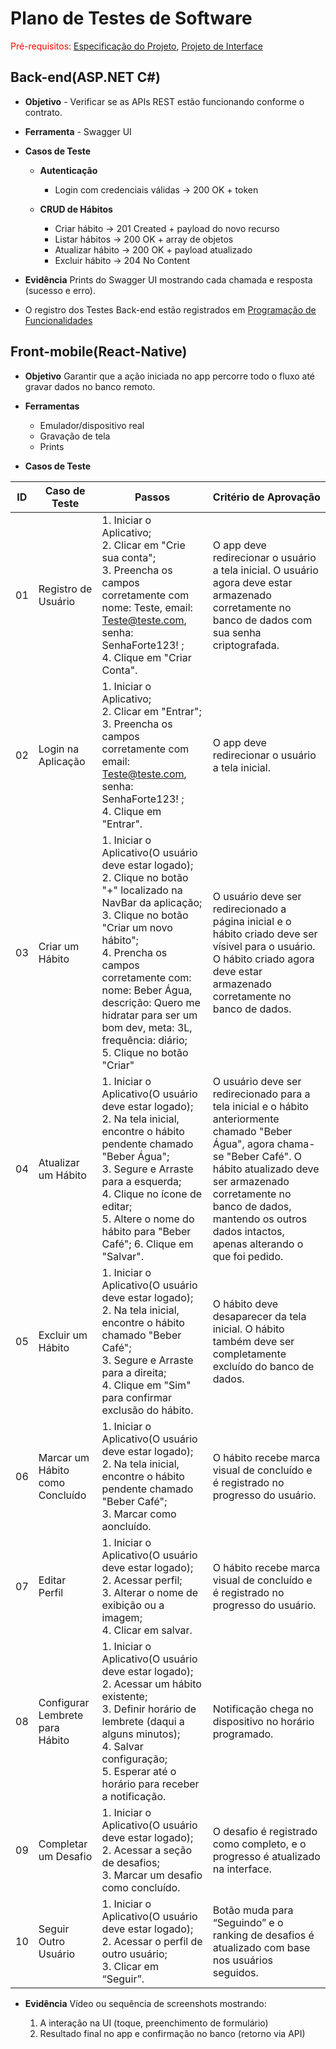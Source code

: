 # Plano de Testes de Software

<span style="color:red">Pré-requisitos: <a href="2-Especificação do Projeto.md"> Especificação do Projeto</a></span>, <a href="3-Projeto de Interface.md"> Projeto de Interface</a>

## Back-end(ASP.NET C#)

* **Objetivo** -
  Verificar se as APIs REST estão funcionando conforme o contrato.

* **Ferramenta** -
  Swagger UI

* **Casos de Teste**

  - **Autenticação**

     * Login com credenciais válidas → 200 OK + token
       
  - **CRUD de Hábitos**

     * Criar hábito → 201 Created + payload do novo recurso
     * Listar hábitos → 200 OK + array de objetos
     * Atualizar hábito → 200 OK + payload atualizado
     * Excluir hábito → 204 No Content

* **Evidência**
  Prints do Swagger UI mostrando cada chamada e resposta (sucesso e erro).

* O registro dos Testes Back-end estão registrados em <a href="07-Programação de Funcionalidades.md"> Programação de Funcionalidades</a>

## Front-mobile(React-Native)

* **Objetivo**
  Garantir que a ação iniciada no app percorre todo o fluxo até gravar dados no banco remoto.

* **Ferramentas**

  * Emulador/dispositivo real
  * Gravação de tela
  * Prints

* **Casos de Teste**

| ID | Caso de Teste     | Passos                                                                                                                                   | Critério de Aprovação                                       |
| -- | ----------------- | ---------------------------------------------------------------------------------------------------------------------------------------- | ----------------------------------------------------------- |
| 01 | Registro de Usuário | 1. Iniciar o Aplicativo;<br> 2. Clicar em "Crie sua conta";<br> 3. Preencha os campos corretamente com nome: Teste, email: Teste@teste.com, senha: SenhaForte123! ;<br> 4. Clique em "Criar Conta". | O app deve redirecionar o usuário a tela inicial. O usuário agora deve estar armazenado corretamente no banco de dados com sua senha criptografada. |
| 02 | Login na Aplicação | 1. Iniciar o Aplicativo;<br> 2. Clicar em "Entrar";<br> 3. Preencha os campos corretamente com email: Teste@teste.com, senha: SenhaForte123! ;<br> 4. Clique em "Entrar".| O app deve redirecionar o usuário a tela inicial. |
| 03 | Criar um Hábito | 1. Iniciar o Aplicativo(O usuário deve estar logado);<br> 2. Clique no botão "+" localizado na NavBar da aplicação;<br> 3. Clique no botão "Criar um novo hábito";<br> 4. Prencha os campos corretamente com: nome: Beber Água, descrição: Quero me hidratar para ser um bom dev, meta: 3L, frequência: diário; <br> 5. Clique no botão "Criar"| O usuário deve ser redirecionado a página inicial e o hábito criado deve ser vísivel para o usuário. O hábito criado agora deve estar armazenado corretamente no banco de dados. |
| 04 | Atualizar um Hábito | 1. Iniciar o Aplicativo(O usuário deve estar logado);<br> 2. Na tela inicial, encontre o hábito pendente chamado "Beber Água";<br> 3. Segure e Arraste para a esquerda; <br> 4. Clique no ícone de editar; <br> 5. Altere o nome do hábito para "Beber Café"; 6. Clique em "Salvar". | O usuário deve ser redirecionado para a tela inicial e o hábito anteriormente chamado "Beber Água", agora chama-se "Beber Café". O hábito atualizado deve ser armazenado corretamente no banco de dados, mantendo os outros dados intactos, apenas alterando o que foi pedido.|
| 05 | Excluir um Hábito | 1. Iniciar o Aplicativo(O usuário deve estar logado);<br> 2. Na tela inicial, encontre o hábito chamado "Beber Café";<br> 3. Segure e Arraste para a direita; <br> 4. Clique em "Sim" para confirmar exclusão do hábito.| O hábito deve desaparecer da tela inicial. O hábito também deve ser completamente excluído do banco de dados. |
| 06 | 	Marcar um Hábito como Concluído | 1. Iniciar o Aplicativo(O usuário deve estar logado);<br> 2. Na tela inicial, encontre o hábito pendente chamado "Beber Café";<br> 3. Marcar como aoncluído. | O hábito recebe marca visual de concluído e é registrado no progresso do usuário. |
| 07 | 	Editar Perfil | 1. Iniciar o Aplicativo(O usuário deve estar logado);<br> 2. Acessar perfil;<br> 3. Alterar o nome de exibição ou a imagem;<br> 4. Clicar em salvar. | O hábito recebe marca visual de concluído e é registrado no progresso do usuário. |
| 08 | Configurar Lembrete para Hábito | 1. Iniciar o Aplicativo(O usuário deve estar logado);<br> 2. Acessar um hábito existente;<br> 3. Definir horário de lembrete (daqui a alguns minutos);<br> 4. Salvar configuração;<br> 5. Esperar até o horário para receber a notificação. | Notificação chega no dispositivo no horário programado. |
| 09 | Completar um Desafio | 1. Iniciar o Aplicativo(O usuário deve estar logado);<br> 2. Acessar a seção de desafios;<br> 3. Marcar um desafio como concluído. | O desafio é registrado como completo, e o progresso é atualizado na interface. |
| 10 | Seguir Outro Usuário | 1. Iniciar o Aplicativo(O usuário deve estar logado);<br> 2. Acessar o perfil de outro usuário;<br> 3. Clicar em “Seguir”. | Botão muda para “Seguindo” e o ranking de desafios é atualizado com base nos usuários seguidos. |


* **Evidência**
  Vídeo ou sequência de screenshots mostrando:

  1. A interação na UI (toque, preenchimento de formulário)
  2. Resultado final no app e confirmação no banco (retorno via API)

